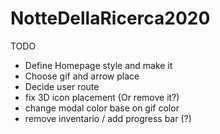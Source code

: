 # NotteDellaRicerca2020


TODO

- Define Homepage style and make it
- Choose gif and arrow place
- Decide user route
- fix 3D icon placement (Or remove it?)
- change modal color base on gif color
- remove inventario / add progress bar (?)

